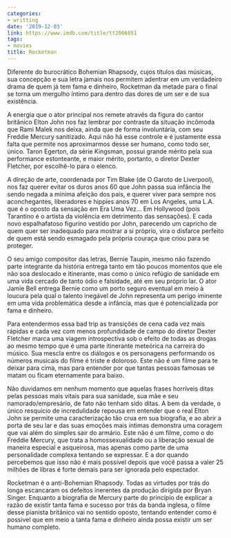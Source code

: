 ```yaml
---
categories:
- writting
date: '2019-12-03'
link: https://www.imdb.com/title/tt2066051
tags:
- movies
title: Rocketman
---
```


Diferente do burocrático Bohemian Rhapsody, cujos títulos das músicas, sua concepção e sua letra jamais nos permitem adentrar em um verdadeiro drama de quem já tem fama e dinheiro, Rocketman da metade para o final se torna um mergulho íntimo para dentro das dores de um ser e de sua existência.

A energia que o ator principal nos remete através da figura do cantor britânico Elton John nos faz lembrar por contraste da situação incômoda que Rami Malek nos deixa, ainda que de forma involuntária, com seu Freddie Mercury sanitizado. Aqui não há esse controle e é justamente essa falta que permite nos aproximarmos desse ser humano, como todo ser, único. Taron Egerton, da série Kingsman, possui grande mérito pela sua performance estonteante, e maior mérito, portanto, o diretor Dexter Fletcher, por escolhê-lo para o elenco.

A direção de arte, coordenada por Tim Blake (de O Garoto de Liverpool), nos faz querer evitar os duros anos 60 que John passa sua infância lhe sendo negada a mínima afeição dos pais, e querer viver para sempre nos aconchegantes, liberadores e hippies anos 70 em Los Angeles, uma L.A. que é o oposto da sensação em Era Uma Vez... Em Hollywood (pois Tarantino é o artista da violência em detrimento das sensações). E cada novo espalhafatoso figurino vestido por John, parecendo um capricho de quem quer ser inadequado para mostrar a si próprio, vira o disfarce perfeito de quem está sendo esmagado pela própria couraça que criou para se proteger.

O seu amigo compositor das letras, Bernie Taupin, mesmo não fazendo parte integrante da história entrega tanto em tão poucos momentos que ele não soa deslocado e itinerante, mas como o único refúgio de sanidade em uma vida cercado de tanto ódio e falsidade, até em seu próprio lar. O ator Jamie Bell entrega Bernie como um porto seguro eventual em meio à loucura pela qual o talento inegável de John representa um perigo iminente em uma vida problemática desde a infância, mas que é potencializada por fama e dinheiro.

Para entendermos essa bad trip as transições de cena cada vez mais rápidas e cada vez com menos profundidade de campo do diretor Dexter Fletcher marca uma viagem introspectiva sob o efeito de todas as drogas ao mesmo tempo que é uma parte itinerante meteórica na carreira do músico. Sua mescla entre os diálogos e os personagens performando os números musicais do filme é triste e doloroso. Este não é um filme para te deixar para cima, mas para entender por que tantas pessoas famosas se matam ou ficam eternamente para baixo.

Não duvidamos em nenhum momento que aquelas frases horríveis ditas pelas pessoas mais vitais para sua sanidade, sua mãe e seu namorado/empresário, de fato não tenham sido ditas. A bem da verdade, o único resquício de incredulidade repousa em entender que o real Elton John se permite uma caracterização tão crua em sua biografia, e ao abrir a porta de seu lar e das suas emoções mais íntimas demonstra uma coragem que vai além do simples sair do armário. Este não é um filme, como o do Freddie Mercury, que trata a homossexualidade ou a liberação sexual de maneira especial e asqueirosa, mas apenas como parte de uma personalidade complexa tentando se expressar. E a dor quando percebemos que isso não é mais possível depois que você passa a valer 25 milhões de libras é forte demais para ser ignorada pelo espectador.

Rocketman é o anti-Bohemian Rhapsody. Todas as virtudes por trás do longa escancaram os defeitos inerentes da produção dirigida por Bryan Singer. Enquanto a biografia de Mercury parte do princípio de explicar a razão de existir tanta fama e sucesso por trás da banda inglesa, o filme desse pianista britânico vai no sentido oposto, tentando entender como é possivel que em meio a tanta fama e dinheiro ainda possa existir um ser humano completo.


